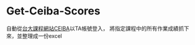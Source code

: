 # Get-Ceiba-Scores

自動從[台大課程網站CEIBA](https://ceiba.ntu.edu.tw/index.php)以TA帳號登入，
將指定課程中的所有作業成績抓下來，並整理成一份excel
